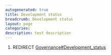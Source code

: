 ```yaml
---
autogenerated: true
title: Development status
breadcrumb: Development status
layout: page
categories: 
description: test description
---
```


1.  REDIRECT [Governance\#Development\_status](Governance#Development_status )
